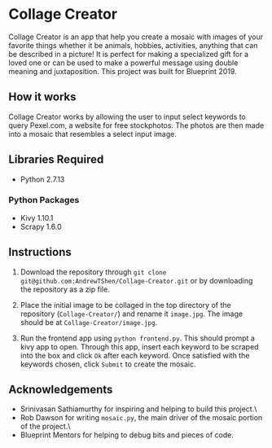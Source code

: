 # Collage Creator

Collage Creator is an app that help you create a mosaic with images of your favorite things whether it be animals, hobbies, activities, anything that can be described in a picture! It is perfect for making a specialized gift for a loved one or can be used to make a powerful message using double meaning and juxtaposition. This project was built for Blueprint 2019.

## How it works
Collage Creator works by allowing the user to input select keywords to query Pexel.com, a website for free stockphotos. The photos are then made into a mosaic that resembles a select input image.

## Libraries Required
- Python 2.7.13

### Python Packages
- Kivy 1.10.1
- Scrapy 1.6.0

## Instructions
1. Download the repository through `git clone git@github.com:AndrewTShen/Collage-Creator.git` or by downloading the repository as a zip file.

2. Place the initial image to be collaged in the top directory of the repository (`Collage-Creator/`) and rename it `image.jpg`. The image should be at `Collage-Creator/image.jpg`.

3. Run the frontend app using `python frontend.py`. This should prompt a kivy app to open. Through this app, insert each keyword to be scraped into the box and click `Ok` after each keyword. Once satisfied with the keywords chosen, click `Submit` to create the mosaic.

## Acknowledgements
- Srinivasan Sathiamurthy for inspiring and helping to build this project.\
- Rob Dawson for writing `mosaic.py`, the main driver of the mosaic portion of the project.\
- Blueprint Mentors for helping to debug bits and pieces of code.


